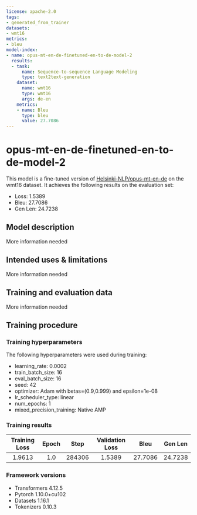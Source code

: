 ```yaml
---
license: apache-2.0
tags:
- generated_from_trainer
datasets:
- wmt16
metrics:
- bleu
model-index:
- name: opus-mt-en-de-finetuned-en-to-de-model-2
  results:
  - task:
      name: Sequence-to-sequence Language Modeling
      type: text2text-generation
    dataset:
      name: wmt16
      type: wmt16
      args: de-en
    metrics:
    - name: Bleu
      type: bleu
      value: 27.7086
---
```


<!-- This model card has been generated automatically according to the information the Trainer had access to. You
should probably proofread and complete it, then remove this comment. -->

# opus-mt-en-de-finetuned-en-to-de-model-2

This model is a fine-tuned version of [Helsinki-NLP/opus-mt-en-de](https://huggingface.co/Helsinki-NLP/opus-mt-en-de) on the wmt16 dataset.
It achieves the following results on the evaluation set:
- Loss: 1.5389
- Bleu: 27.7086
- Gen Len: 24.7238

## Model description

More information needed

## Intended uses & limitations

More information needed

## Training and evaluation data

More information needed

## Training procedure

### Training hyperparameters

The following hyperparameters were used during training:
- learning_rate: 0.0002
- train_batch_size: 16
- eval_batch_size: 16
- seed: 42
- optimizer: Adam with betas=(0.9,0.999) and epsilon=1e-08
- lr_scheduler_type: linear
- num_epochs: 1
- mixed_precision_training: Native AMP

### Training results

| Training Loss | Epoch | Step   | Validation Loss | Bleu    | Gen Len |
|:-------------:|:-----:|:------:|:---------------:|:-------:|:-------:|
| 1.9613        | 1.0   | 284306 | 1.5389          | 27.7086 | 24.7238 |


### Framework versions

- Transformers 4.12.5
- Pytorch 1.10.0+cu102
- Datasets 1.16.1
- Tokenizers 0.10.3
